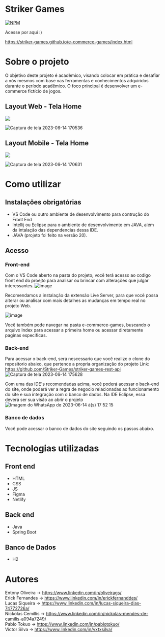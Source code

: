 # Striker Games
[![NPM](https://img.shields.io/npm/l/react)](https://github.com/ericckao/PortfolioWeb/blob/main/LICENSE) 

Acesse por aqui :)

https://striker-games.github.io/e-commerce-games/index.html

# Sobre o projeto
O objetivo deste projeto é acadêmico, visando colocar em prática e desafiar a nós mesmos com base nas ferramentas e conhecimentos adquiridos durante o período acadêmico. O foco principal é desenvolver um e-commerce fictício de jogos.


## Layout Web - Tela Home
<img src="http://img.shields.io/static/v1?label=STATUS&message=EM%20DESENVOLVIMENTO&color=GREEN&style=for-the-badge"/>

![Captura de tela 2023-06-14 170536](https://github.com/Striker-Games/e-commerce-games/assets/88864793/6795964c-9b33-462a-80a7-c501720158ae)




## Layout Mobile - Tela Home
<img src="http://img.shields.io/static/v1?label=STATUS&message=EM%20DESENVOLVIMENTO&color=GREEN&style=for-the-badge"/>

![Captura de tela 2023-06-14 170631](https://github.com/Striker-Games/e-commerce-games/assets/88864793/9de862d0-7cce-4edf-b11c-439959127b21)

# Como utilizar
## Instalações obrigatórias
- VS Code ou outro ambiente de desenvolvimento para contrução do Front End
- Intellij ou Eclipse para o ambiente de desenvolvimente em JAVA, além da intalação das dependencias dessa IDE.
- JAVA (projeto foi feito na versão 20).

## Acesso

### Front-end
Com o VS Code aberto na pasta do projeto, você terá acesso ao codigo front end do proejto para analisar ou brincar com alterações que julgar interessantes.
![image](https://github.com/Striker-Games/e-commerce-games/assets/88864793/ed04d17c-9470-4eb1-a983-769c011eae60)

Recomendamos a instalação da extensão Live Server, para que você possa alterar ou analisar com mais detalhes as mudanças em tempo real no projeto Web.

![image](https://github.com/Striker-Games/e-commerce-games/assets/88864793/ee7bfd37-fb41-4d02-801a-9e64966577ca)

Você também pode navegar na pasta e-commerce-games, buscando o arquivo Index para acessar a primeira home ou acessar diretamente paginas especificas. 

### Back-end

Para acessar o back-end, será nescessario que você realize o clone do repositorio abaixo, que pertence a propria organização do projeto
Link: https://github.com/Striker-Games/striker-games-rest-api
![Captura de tela 2023-06-14 175628](https://github.com/Striker-Games/striker-games-rest-api/assets/88864793/092a191a-d5db-46a8-aacb-d20e2dbbf0e3)

Com uma das IDE's recomendadas acima, você poderá acessar o back-end do site, onde poderá ver a regra de negocio relacionadas ao funcionamento do site e sua integração com o banco de dados.
Na IDE Eclipse, essa deverá ser sua visão ao abrir o projeto 
![Imagem do WhatsApp de 2023-06-14 à(s) 17 52 15](https://github.com/Striker-Games/e-commerce-games/assets/88864793/0f476dfd-5995-401a-b5a5-4547978652dd)

### Banco de dados
Você pode acessar o banco de dados do site seguindo os passos abaixo.



# Tecnologias utilizadas
## Front end
- HTML 
- CSS
- JS
- Figma
- Netlify

## Back end
- Java
- Spring Boot


## Banco de Dados
- H2



# Autores
Entony Oliveira  → https://www.linkedin.com/in/oliveirags/  <br>
Erick Fernandes → https://www.linkedin.com/in/erickfernanddes/ <br>
Lucas Siqueira   → https://www.linkedin.com/in/lucas-siqueira-dias-74772726a/ <br>
Nickolas Cemillis → https://www.linkedin.com/in/nickolas-mendes-de-camilis-a094a7249/ <br>
Pablo Tokuo → https://www.linkedin.com/in/pablotokuo/ <br>
Victor Silva → https://www.linkedin.com/in/vxtxsilva/
